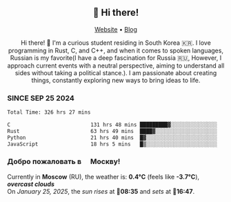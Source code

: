 <h2 align="center">👋 Hi there!</h2>
<p align="center">
  <a href="https://urdekcah.ru">Website</a> •
  <a href="https://urdekcah.blog">Blog</a>
</p>

<p align="center">
  Hi there! 👋 I'm a curious student residing in South Korea 🇰🇷. I love programming in Rust, C, and C++, and when it comes to spoken languages, Russian is my favorite(I have a deep fascination for Russia 🇷🇺, However, I approach current events with a neutral perspective, aiming to understand all sides without taking a political stance.). I am passionate about creating things, constantly exploring new ways to bring ideas to life.
</p>

### SINCE SEP 25 2024
<!--START_SECTION:waka-->
<!--LAST_WAKA_UPDATE:2025-01-24 18:27:43-->
```txt
Total Time: 326 hrs 27 mins

C                          131 hrs 48 mins █████████▓░░░░░░░░░░░░░░░   39.30 %
Rust                       63 hrs 49 mins  ████▓░░░░░░░░░░░░░░░░░░░░   19.03 %
Python                     21 hrs 40 mins  █▓░░░░░░░░░░░░░░░░░░░░░░░   06.46 %
JavaScript                 18 hrs 5 mins   █▒░░░░░░░░░░░░░░░░░░░░░░░   05.40 %
```
<!--END_SECTION:waka-->

<h3>Добро пожаловать в <img src="https://cdn-icons-png.flaticon.com/512/197/197408.png" width="13"/> Москву!</h3>

<!--START_SECTION:weather:moscow-->
<!--LAST_WEATHER_UPDATE:2025-01-25 15:19:06-->
Currently in **Moscow** (RU), the weather is: **0.4°C** (feels like **-3.7°C**), ***overcast clouds***<br/>
On *January 25, 2025*, the *sun rises* at 🌅**08:35** and *sets* at 🌇**16:47**.
<!--END_SECTION:weather-->
